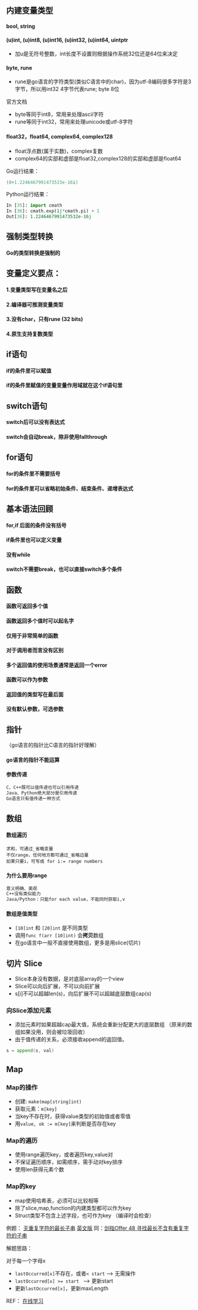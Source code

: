 ## 内建变量类型

#### bool, string

#### (u)int, (u)int8, (u)int16, (u)int32, (u)int64, uintptr  
- 加u是无符号整数，int长度不设置则根据操作系统32位还是64位来决定

#### byte, rune    
- rune是go语言的字符类型(类似C语言中的char)，因为utf-8编码很多字符是3字节，所以用int32 4字节代表rune; byte 8位

官方文档

- byte等同于int8，常用来处理ascii字符
- rune等同于int32，常用来处理unicode或utf-8字符


#### float32，float64, complex64, complex128
- float浮点数(属于实数)，complex复数
- complex64的实部和虚部是float32,complex128的实部和虚部是float64

Go运行结果：
```go
(0+1.2246467991473515e-16i)
```

Python运行结果：
```python
In [35]: import cmath
In [36]: cmath.exp(1j*cmath.pi) + 1
Out[36]: 1.2246467991473532e-16j
```

## 强制类型转换

#### Go的类型转换是强制的


## 变量定义要点：

#### 1.变量类型写在变量名之后
#### 2.编译器可推测变量类型
#### 3.没有char，只有rune (32 bits)
#### 4.原生支持复数类型

## if语句

#### if的条件里可以赋值
#### if的条件里赋值的变量变量作用域就在这个if语句里

## switch语句

#### switch后可以没有表达式
#### switch会自动break，除非使用fallthrough

## for语句

#### for的条件里不需要括号
#### for的条件里可以省略初始条件、结束条件、递增表达式

## 基本语法回顾

#### for,if 后面的条件没有括号
#### if条件里也可以定义变量
#### 没有while
#### switch不需要break，也可以直接switch多个条件

## 函数

#### 函数可返回多个值
#### 函数返回多个值时可以起名字
#### 仅用于非常简单的函数
#### 对于调用者而言没有区别
#### 多个返回值的使用场景通常是返回一个error
#### 函数可以作为参数
#### 返回值的类型写在最后面
#### 没有默认参数，可选参数

## 指针
（go语言的指针比C语言的指针好理解）
#### go语言的指针不能运算
#### 参数传递
```markdown
C、C++既可以值传递也可以引用传递
Java、Python绝大部分是引用传递
Go语言只有值传递一种方式
```

## 数组

#### 数组遍历
```
求和，可通过_省略变量
不仅range，任何地方都可通过_省略边量
如果只要i，可写成 for i:= range numbers
```

#### 为什么要用range
```markdown
意义明确、美观
C++没有类似能力
Java/Python：只能for each value，不能同时获取i,v
```

#### 数组是值类型
- `[10]int` 和 `[20]int` 是不同类型
- 调用`func f(arr [10]int)` 会**拷贝**数组
- 在go语言中一般不直接使用数组，更多是用slice(切片)

## 切片 Slice
- Slice本身没有数据，是对底层array的一个view
- Slice可以向后扩展，不可以向前扩展
- s[i]不可以超越len(s)，向后扩展不可以超越底层数组cap(s)

### 向Slice添加元素
- 添加元素时如果超越cap最大值，系统会重新分配更大的底层数组 （原来的数组如果没用，则会被垃圾回收）
- 由于值传递的关系，必须接收append的返回值。
```go
s = append(s, val)
```

## Map

### Map的操作

- 创建: `make(map[string]int)`
- 获取元素：`m[key]`
- 当key不存在时，获得value类型的初始值或者零值
- 用`value, ok := m[key]`来判断是否存在key

### Map的遍历

- 使用range遍历key，或者遍历key,value对
- 不保证遍历顺序，如需顺序，需手动对key排序
- 使用len获得元素个数

### Map的key

- map使用哈希表，必须可以比较相等
- 除了slice,map,function的内建类型都可以作为key
- Struct类型不包含上述字段，也可作为key （编译时会检查）

例题：
[无重复字符的最长子串](https://leetcode-cn.com/problems/longest-substring-without-repeating-characters/?utm_source=LCUS&utm_medium=ip_redirect_q_uns&utm_campaign=trans)
[英文版](https://leetcode.com/problems/longest-substring-without-repeating-characters)
同：[剑指Offer 48 寻找最长不含有重复字符的子串](https://leetcode-cn.com/problems/zui-chang-bu-han-zhong-fu-zi-fu-de-zi-zi-fu-chuan-lcof/)

解题思路：

对于每一个字母x
- `lastOccurred[x]`不存在，或者`< start` --> 无需操作
- `lastOccurred[x] >= start ` --> 更新start
- 更新`lastOccurred[x]`，更新maxLength


REF：
[在线学习](https://www.bilibili.com/video/BV18Q4y1M7NV)
